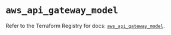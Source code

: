# `aws_api_gateway_model`

Refer to the Terraform Registry for docs: [`aws_api_gateway_model`](https://registry.terraform.io/providers/hashicorp/aws/5.54.1/docs/resources/api_gateway_model).
